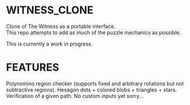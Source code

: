 # WITNESS_CLONE
Clone of The Witness as a portable interface. <br/>
This repo attempts to add as much of the puzzle mechanics as possible. <br/>

This is currently a work in progress.

# FEATURES
Polynomino region checker (supports fixed and arbitrary rotations but not subtractive regions).
Hexagon dots + colored blobs + triangles + stars.
Verification of a given path. No custom inputs yet sorry...

